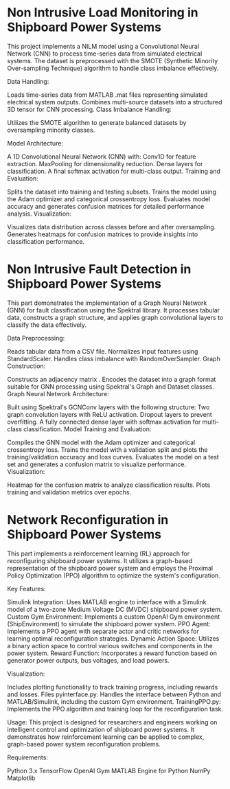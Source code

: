 # Non Intrusive Load Monitoring in Shipboard Power Systems
This project implements a NILM model using a Convolutional Neural Network (CNN) to process time-series data from simulated electrical systems. The dataset is preprocessed with the SMOTE (Synthetic Minority Over-sampling Technique) algorithm to handle class imbalance effectively.


Data Handling:

Loads time-series data from MATLAB .mat files representing simulated electrical system outputs.
Combines multi-source datasets into a structured 3D tensor for CNN processing.
Class Imbalance Handling:

Utilizes the SMOTE algorithm to generate balanced datasets by oversampling minority classes.

Model Architecture:

A 1D Convolutional Neural Network (CNN) with:
Conv1D for feature extraction.
MaxPooling for dimensionality reduction.
Dense layers for classification.
A final softmax activation for multi-class output.
Training and Evaluation:

Splits the dataset into training and testing subsets.
Trains the model using the Adam optimizer and categorical crossentropy loss.
Evaluates model accuracy and generates confusion matrices for detailed performance analysis.
Visualization:

Visualizes data distribution across classes before and after oversampling.
Generates heatmaps for confusion matrices to provide insights into classification performance.


# Non Intrusive Fault Detection in Shipboard Power Systems

This part demonstrates the implementation of a Graph Neural Network (GNN) for fault classification using the Spektral library. It processes tabular data, constructs a graph structure, and applies graph convolutional layers to classify the data effectively.

Data Preprocessing:

Reads tabular data from a CSV file.
Normalizes input features using StandardScaler.
Handles class imbalance with RandomOverSampler.
Graph Construction:

Constructs an adjacency matrix .
Encodes the dataset into a graph format suitable for GNN processing using Spektral's Graph and Dataset classes.
Graph Neural Network Architecture:

Built using Spektral's GCNConv layers with the following structure:
Two graph convolution layers with ReLU activation.
Dropout layers to prevent overfitting.
A fully connected dense layer with softmax activation for multi-class classification.
Model Training and Evaluation:

Compiles the GNN model with the Adam optimizer and categorical crossentropy loss.
Trains the model with a validation split and plots the training/validation accuracy and loss curves.
Evaluates the model on a test set and generates a confusion matrix to visualize performance.
Visualization:

Heatmap for the confusion matrix to analyze classification results.
Plots training and validation metrics over epochs.

# Network Reconfiguration in Shipboard Power Systems
This part implements a reinforcement learning (RL) approach for reconfiguring shipboard power systems. It utilizes a graph-based representation of the shipboard power system and employs the Proximal Policy Optimization (PPO) algorithm to optimize the system's configuration.

Key Features:

Simulink Integration: Uses MATLAB engine to interface with a Simulink model of a two-zone Medium Voltage DC (MVDC) shipboard power system.
Custom Gym Environment: Implements a custom OpenAI Gym environment (ShipEnvironment) to simulate the shipboard power system.
PPO Agent: Implements a PPO agent with separate actor and critic networks for learning optimal reconfiguration strategies.
Dynamic Action Space: Utilizes a binary action space to control various switches and components in the power system.
Reward Function: Incorporates a reward function based on generator power outputs, bus voltages, and load powers.

Visualization: 

Includes plotting functionality to track training progress, including rewards and losses.
Files
pyinterface.py: Handles the interface between Python and MATLAB/Simulink, including the custom Gym environment.
TrainingPPO.py: Implements the PPO algorithm and training loop for the reconfiguration task.

Usage:
This project is designed for researchers and engineers working on intelligent control and optimization of shipboard power systems. It demonstrates how reinforcement learning can be applied to complex, graph-based power system reconfiguration problems.

Requirements:

Python 3.x
TensorFlow
OpenAI Gym
MATLAB Engine for Python
NumPy
Matplotlib
